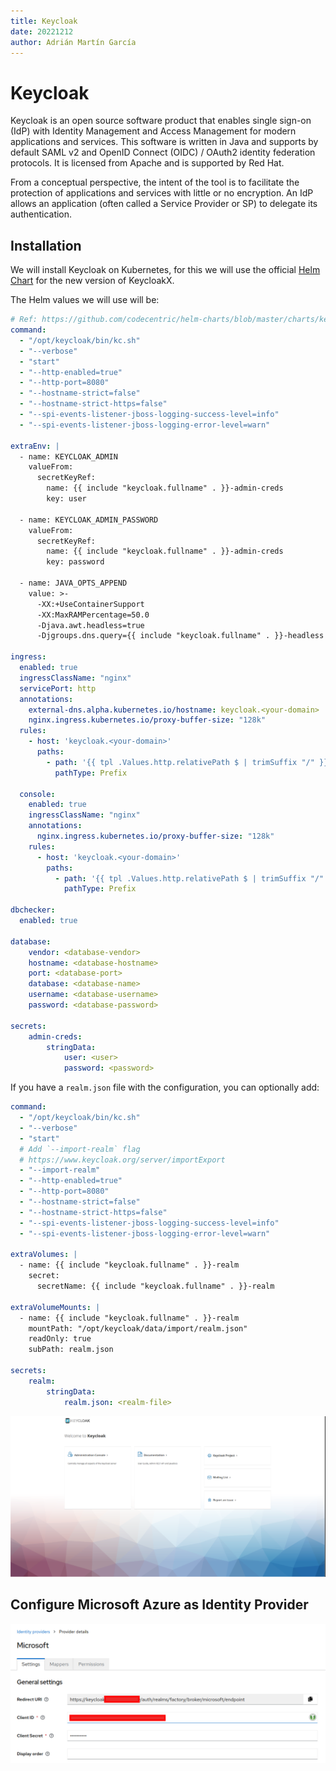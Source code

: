 ```yaml
---
title: Keycloak
date: 20221212
author: Adrián Martín García
---
```


# Keycloak
Keycloak is an open source software product that enables single sign-on (IdP) with Identity Management and Access Management for modern applications and services. This software is written in Java and supports by default SAML v2 and OpenID Connect (OIDC) / OAuth2 identity federation protocols. It is licensed from Apache and is supported by Red Hat.

From a conceptual perspective, the intent of the tool is to facilitate the protection of applications and services with little or no encryption. An IdP allows an application (often called a Service Provider or SP) to delegate its authentication.

## Installation
We will install Keycloak on Kubernetes, for this we will use the official [Helm Chart](https://github.com/codecentric/helm-charts/tree/master/charts/keycloakx) for the new version of KeycloakX.

The Helm values we will use will be:
```yaml
# Ref: https://github.com/codecentric/helm-charts/blob/master/charts/keycloakx/values.yaml
command:
  - "/opt/keycloak/bin/kc.sh"
  - "--verbose"
  - "start"
  - "--http-enabled=true"
  - "--http-port=8080"
  - "--hostname-strict=false"
  - "--hostname-strict-https=false"
  - "--spi-events-listener-jboss-logging-success-level=info"
  - "--spi-events-listener-jboss-logging-error-level=warn"

extraEnv: |
  - name: KEYCLOAK_ADMIN
    valueFrom:
      secretKeyRef:
        name: {{ include "keycloak.fullname" . }}-admin-creds
        key: user
  
  - name: KEYCLOAK_ADMIN_PASSWORD
    valueFrom:
      secretKeyRef:
        name: {{ include "keycloak.fullname" . }}-admin-creds
        key: password

  - name: JAVA_OPTS_APPEND
    value: >-
      -XX:+UseContainerSupport
      -XX:MaxRAMPercentage=50.0
      -Djava.awt.headless=true
      -Djgroups.dns.query={{ include "keycloak.fullname" . }}-headless

ingress:
  enabled: true
  ingressClassName: "nginx"
  servicePort: http
  annotations:
    external-dns.alpha.kubernetes.io/hostname: keycloak.<your-domain>
    nginx.ingress.kubernetes.io/proxy-buffer-size: "128k"
  rules:
    - host: 'keycloak.<your-domain>'
      paths:
        - path: '{{ tpl .Values.http.relativePath $ | trimSuffix "/" }}/'
          pathType: Prefix

  console:
    enabled: true
    ingressClassName: "nginx"
    annotations:
      nginx.ingress.kubernetes.io/proxy-buffer-size: "128k"
    rules:
      - host: 'keycloak.<your-domain>'
        paths:
          - path: '{{ tpl .Values.http.relativePath $ | trimSuffix "/" }}/admin'
            pathType: Prefix

dbchecker:
  enabled: true

database:
    vendor: <database-vendor>
    hostname: <database-hostname>
    port: <database-port>
    database: <database-name>
    username: <database-username>
    password: <database-password>

secrets:
    admin-creds:
        stringData:
            user: <user>
            password: <password>
```

If you have a `realm.json` file with the configuration, you can optionally add:

```yaml
command:
  - "/opt/keycloak/bin/kc.sh"
  - "--verbose"
  - "start"
  # Add `--import-realm` flag
  # https://www.keycloak.org/server/importExport 
  - "--import-realm"
  - "--http-enabled=true"
  - "--http-port=8080"
  - "--hostname-strict=false"
  - "--hostname-strict-https=false"
  - "--spi-events-listener-jboss-logging-success-level=info"
  - "--spi-events-listener-jboss-logging-error-level=warn"

extraVolumes: |
  - name: {{ include "keycloak.fullname" . }}-realm
    secret:
      secretName: {{ include "keycloak.fullname" . }}-realm

extraVolumeMounts: |
  - name: {{ include "keycloak.fullname" . }}-realm
    mountPath: "/opt/keycloak/data/import/realm.json"
    readOnly: true
    subPath: realm.json

secrets:
    realm:
        stringData:
            realm.json: <realm-file> 
```

![notes](../images/security_keycloak_main.png)

## Configure Microsoft Azure as Identity Provider
![notes](../images/security_keycloak_azure.png)
